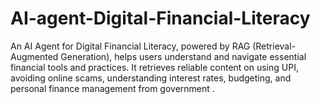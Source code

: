 # AI-agent-Digital-Financial-Literacy
An AI Agent for Digital Financial Literacy, powered by RAG (Retrieval-Augmented  Generation), helps users understand and navigate essential financial tools and practices. It retrieves reliable content on using UPI, avoiding online scams, understanding interest rates,  budgeting, and personal finance management from government .
